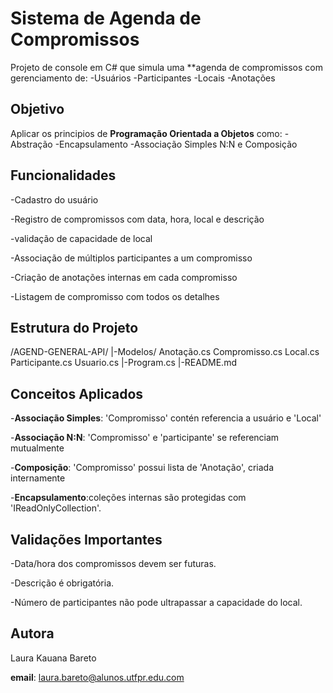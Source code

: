 # Sistema de Agenda de Compromissos

Projeto de console em C# que simula uma **agenda de compromissos com gerenciamento de:
-Usuários 
-Participantes
-Locais
-Anotações

## Objetivo

Aplicar os principios de **Programação Orientada a Objetos** como:
-Abstração 
-Encapsulamento 
-Associação Simples N:N e Composição

## Funcionalidades 

-Cadastro do usuário

-Registro de compromissos com data, hora, local e descrição

-validação de capacidade de local

-Associação de múltiplos participantes a um compromisso

-Criação de anotações internas em cada compromisso

-Listagem de compromisso com todos os detalhes

## Estrutura do Projeto

/AGEND-GENERAL-API/
  |-Modelos/
 Anotação.cs
 Compromisso.cs
 Local.cs
 Participante.cs
 Usuario.cs
  |-Program.cs
  |-README.md

## Conceitos Aplicados
-**Associação Simples**: 'Compromisso' contén referencia a usuário e 'Local'

-**Associação N:N**: 'Compromisso' e 'participante' se referenciam mutualmente

-**Composição**: 'Compromisso' possui lista de 'Anotação', criada internamente

-**Encapsulamento**:coleções internas são protegidas com 'IReadOnlyCollection<T>'.

## Validações Importantes

-Data/hora dos compromissos devem ser futuras.

-Descrição é obrigatória.

-Número de participantes não pode ultrapassar a capacidade do local.

## Autora

Laura Kauana Bareto

**email**: laura.bareto@alunos.utfpr.edu.com
